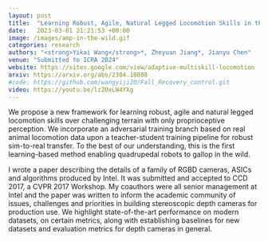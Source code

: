 ```yaml
---
layout: post
title:  "Learning Robust, Agile, Natural Legged Locomotion Skills in the Wild"
date:   2023-03-01 21:21:53 +00:00
image: /images/amp-in-the-wild.gif
categories: research
authors: "<strong>Yikai Wang</strong>*, Zheyuan Jiang*, Jianyu Chen"
venue: "Submitted to ICRA 2024"
website: https://sites.google.com/view/adaptive-multiskill-locomotion
arxiv: https://arxiv.org/abs/2304.10888
#code: https://github.com/wangyiji20/Fall_Recovery_control.git
video: https://youtu.be/lzZOxLW4YXg
---
```


We propose a new framework for learning robust, agile and natural legged locomotion skills over challenging terrain with only proprioceptive perception. We incorporate an adversarial training branch based on real animal locomotion data upon a teacher-student training pipeline for robust sim-to-real transfer. To the best of our understanding, this is the first
learning-based method enabling quadrupedal robots to gallop in the wild.

I wrote a paper describing the details of a family of RGBD cameras, ASICs and algorithms produced by Intel. It was submitted and accepted to CCD 2017, a CVPR 2017 Workshop. My coauthors were all senior management at Intel and the paper was written to inform the academic community of issues, challenges and priorities in building stereoscopic depth cameras for production use. We highlight state-of-the-art performance on modern datasets, on certain metrics, along with establishing baselines for new datasets and evaluation metrics for depth cameras in general. 

